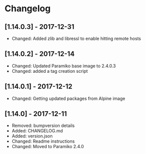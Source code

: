 # Changelog

## [1.14.0.3] - 2017-12-31

* Changed: Added zlib and libressl to enable hitting remote hosts

## [1.14.0.2] - 2017-12-14

* Changed: Updated Paramiko base image to 2.4.0.3
* Changed: added a tag creation script

## [1.14.0.1] - 2017-12-12

* Changed: Getting updated packages from Alpine image

## [1.14.0] - 2017-12-11

* Removed: bumpversion details
* Added: CHANGELOG.md
* Added: version.json
* Changed: Readme instructions
* Changed: Moved to Paramiko 2.4.0
